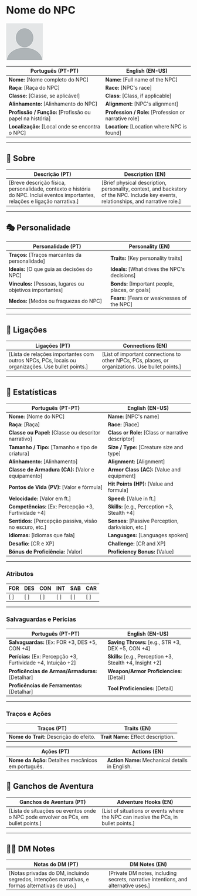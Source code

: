 # Nome do NPC

![Nome do NPC](docs/assets/npc/npc_blank.png)

| **Português (PT-PT)**                                    | **English (EN-US)**                                    |
| -------------------------------------------------------- | ------------------------------------------------------ |
| **Nome:** [Nome completo do NPC]                         | **Name:** [Full name of the NPC]                       |
| **Raça:** [Raça do NPC]                                 | **Race:** [NPC's race]                                |
| **Classe:** [Classe, se aplicável]                       | **Class:** [Class, if applicable]                     |
| **Alinhamento:** [Alinhamento do NPC]                    | **Alignment:** [NPC's alignment]                      |
| **Profissão / Função:** [Profissão ou papel na história] | **Profession / Role:** [Profession or narrative role] |
| **Localização:** [Local onde se encontra o NPC]          | **Location:** [Location where NPC is found]            |

---

## 📖 Sobre

| **Descrição (PT)**                                                                                                           | **Description (EN)**                                                                                                          |
| --------------------------------------------------------------------------------------------------------------------------- | ---------------------------------------------------------------------------------------------------------------------------- |
| [Breve descrição física, personalidade, contexto e história do NPC. Inclui eventos importantes, relações e ligação narrativa.] | [Brief physical description, personality, context, and backstory of the NPC. Include key events, relationships, and narrative role.] |

---

## 🎭 Personalidade

| **Personalidade (PT)**                                      | **Personality (EN)**                                   |
| ------------------------------------------------------------ | ------------------------------------------------------ |
| **Traços:** [Traços marcantes da personalidade]              | **Traits:** [Key personality traits]                   |
| **Ideais:** [O que guia as decisões do NPC]                  | **Ideals:** [What drives the NPC's decisions]          |
| **Vínculos:** [Pessoas, lugares ou objetivos importantes]   | **Bonds:** [Important people, places, or goals]        |
| **Medos:** [Medos ou fraquezas do NPC]                       | **Fears:** [Fears or weaknesses of the NPC]            |

---

## 🔗 Ligações

| **Ligações (PT)**                                                                                      | **Connections (EN)**                                                                                   |
| ------------------------------------------------------------------------------------------------------ | ------------------------------------------------------------------------------------------------------ |
| [Lista de relações importantes com outros NPCs, PCs, locais ou organizações. Use bullet points.]       | [List of important connections to other NPCs, PCs, places, or organizations. Use bullet points.]       |

---
<!-- 🔒 DM-ONLY SECTION BELOW -->

## 🧩 Estatísticas

| **Português (PT-PT)**                                     | **English (EN-US)**                                    |
| ---------------------------------------------------------- | ------------------------------------------------------ |
| **Nome:** [Nome do NPC]                                    | **Name:** [NPC's name]                                 |
| **Raça:** [Raça]                                           | **Race:** [Race]                                       |
| **Classe ou Papel:** [Classe ou descritor narrativo]       | **Class or Role:** [Class or narrative descriptor]     |
| **Tamanho / Tipo:** [Tamanho e tipo de criatura]           | **Size / Type:** [Creature size and type]              |
| **Alinhamento:** [Alinhamento]                             | **Alignment:** [Alignment]                             |
| **Classe de Armadura (CA):** [Valor e equipamento]         | **Armor Class (AC):** [Value and equipment]            |
| **Pontos de Vida (PV):** [Valor e fórmula]                 | **Hit Points (HP):** [Value and formula]               |
| **Velocidade:** [Valor em ft.]                             | **Speed:** [Value in ft.]                              |
| **Competências:** [Ex: Percepção +3, Furtividade +4]       | **Skills:** [e.g., Perception +3, Stealth +4]          |
| **Sentidos:** [Percepção passiva, visão no escuro, etc.]   | **Senses:** [Passive Perception, darkvision, etc.]     |
| **Idiomas:** [Idiomas que fala]                            | **Languages:** [Languages spoken]                      |
| **Desafio:** [CR e XP]                                     | **Challenge:** [CR and XP]                             |
| **Bónus de Proficiência:** [Valor]                         | **Proficiency Bonus:** [Value]                         |

---

### Atributos

| **FOR** | **DES** | **CON** | **INT** | **SAB** | **CAR** |
| ------- | ------- | ------- | ------- | ------- | ------- |
| [ ]     | [ ]     | [ ]     | [ ]     | [ ]     | [ ]     |

---

### Salvaguardas e Perícias

| **Português (PT-PT)**                                      | **English (EN-US)**                                     |
| ----------------------------------------------------------- | ------------------------------------------------------- |
| **Salvaguardas:** [Ex: FOR +3, DES +5, CON +4]              | **Saving Throws:** [e.g., STR +3, DEX +5, CON +4]       |
| **Perícias:** [Ex: Percepção +3, Furtividade +4, Intuição +2] | **Skills:** [e.g., Perception +3, Stealth +4, Insight +2] |
| **Proficências de Armas/Armaduras:** [Detalhar]            | **Weapon/Armor Proficiencies:** [Detail]                |
| **Proficências de Ferramentas:** [Detalhar]                 | **Tool Proficiencies:** [Detail]                        |

---

### Traços e Ações

| **Traços (PT)**                          | **Traits (EN)**                         |
| ---------------------------------------- | --------------------------------------- |
| **Nome do Trait:** Descrição do efeito.  | **Trait Name:** Effect description.     |

| **Ações (PT)**                                     | **Actions (EN)**                                  |
| --------------------------------------------------- | ------------------------------------------------- |
| **Nome da Ação:** Detalhes mecânicos em português. | **Action Name:** Mechanical details in English.   |

## 🎲 Ganchos de Aventura

| **Ganchos de Aventura (PT)**                                                                    | **Adventure Hooks (EN)**                                                                    |
| ------------------------------------------------------------------------------------------------ | ------------------------------------------------------------------------------------------- |
| [Lista de situações ou eventos onde o NPC pode envolver os PCs, em bullet points.]              | [List of situations or events where the NPC can involve the PCs, in bullet points.]         |

---

## 🧑‍💻 DM Notes

| **Notas do DM (PT)**                                                                            | **DM Notes (EN)**                                                                          |
| ------------------------------------------------------------------------------------------------ | ------------------------------------------------------------------------------------------ |
| [Notas privadas do DM, incluindo segredos, intenções narrativas, e formas alternativas de uso.] | [Private DM notes, including secrets, narrative intentions, and alternative uses.]         |
